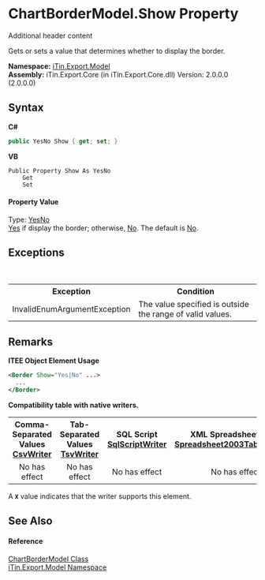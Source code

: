 # ChartBorderModel.Show Property 
Additional header content 

Gets or sets a value that determines whether to display the border.

**Namespace:**&nbsp;<a href="N_iTin_Export_Model">iTin.Export.Model</a><br />**Assembly:**&nbsp;iTin.Export.Core (in iTin.Export.Core.dll) Version: 2.0.0.0 (2.0.0.0)

## Syntax

**C#**<br />
``` C#
public YesNo Show { get; set; }
```

**VB**<br />
``` VB
Public Property Show As YesNo
	Get
	Set
```


#### Property Value
Type: <a href="T_iTin_Export_Model_YesNo">YesNo</a><br /><a href="T_iTin_Export_Model_YesNo">Yes</a> if display the border; otherwise, <a href="T_iTin_Export_Model_YesNo">No</a>. The default is <a href="T_iTin_Export_Model_YesNo">No</a>.

## Exceptions
&nbsp;<table><tr><th>Exception</th><th>Condition</th></tr><tr><td>InvalidEnumArgumentException</td><td>The value specified is outside the range of valid values.</td></tr></table>

## Remarks

**ITEE Object Element Usage**<br />
``` XML
<Border Show="Yes|No" ...>
  ...
</Border>
```


<strong>Compatibility table with native writers.</strong><table><tr><th>Comma-Separated Values<br /><a href="T_iTin_Export_Writers_CsvWriter">CsvWriter</a></th><th>Tab-Separated Values<br /><a href="T_iTin_Export_Writers_TsvWriter">TsvWriter</a></th><th>SQL Script<br /><a href="T_iTin_Export_Writers_SqlScriptWriter">SqlScriptWriter</a></th><th>XML Spreadsheet 2003<br /><a href="T_iTin_Export_Writers_Spreadsheet2003TabularWriter">Spreadsheet2003TabularWriter</a></th></tr><tr><td align="center">No has effect</td><td align="center">No has effect</td><td align="center">No has effect</td><td align="center">No has effect</td></tr></table> A <strong>`X`</strong> value indicates that the writer supports this element.


## See Also


#### Reference
<a href="T_iTin_Export_Model_ChartBorderModel">ChartBorderModel Class</a><br /><a href="N_iTin_Export_Model">iTin.Export.Model Namespace</a><br />